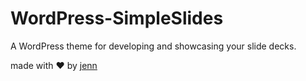 WordPress-SimpleSlides
======================

A WordPress theme for developing and showcasing your slide decks.

made with &hearts; by [jenn](http://twitter.com/jennschiffer)